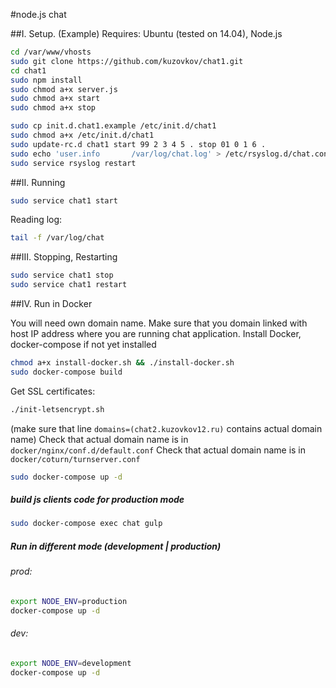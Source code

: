 #node.js chat


##I. Setup. (Example)
Requires: Ubuntu (tested on 14.04), Node.js

```bash
cd /var/www/vhosts
sudo git clone https://github.com/kuzovkov/chat1.git
cd chat1
sudo npm install
sudo chmod a+x server.js
sudo chmod a+x start
sudo chmod a+x stop

sudo cp init.d.chat1.example /etc/init.d/chat1
sudo chmod a+x /etc/init.d/chat1
sudo update-rc.d chat1 start 99 2 3 4 5 . stop 01 0 1 6 .
sudo echo 'user.info       /var/log/chat.log' > /etc/rsyslog.d/chat.conf
sudo service rsyslog restart
```

##II. Running
```bash
sudo service chat1 start
```
Reading log: 

```bash
tail -f /var/log/chat
```

##III. Stopping, Restarting

```bash
sudo service chat1 stop
sudo service chat1 restart
```

##IV. Run in Docker

You will need own domain name. Make sure that you domain linked with host IP address where you are running chat application.
Install Docker, docker-compose if not yet installed 
```bash
chmod a+x install-docker.sh && ./install-docker.sh
sudo docker-compose build
```

Get SSL certificates: 
```bash
./init-letsencrypt.sh 
```
(make sure that line `domains=(chat2.kuzovkov12.ru)` contains actual domain name)
Check that actual domain name is in `docker/nginx/conf.d/default.conf`
Check that actual domain name is in `docker/coturn/turnserver.conf`
```bash
sudo docker-compose up -d
```
##### build js clients code for production mode

```bash
sudo docker-compose exec chat gulp 
```

##### Run in different mode (development | production)

###### prod:
```bash
export NODE_ENV=production
docker-compose up -d
```

###### dev:
```bash
export NODE_ENV=development
docker-compose up -d
```
